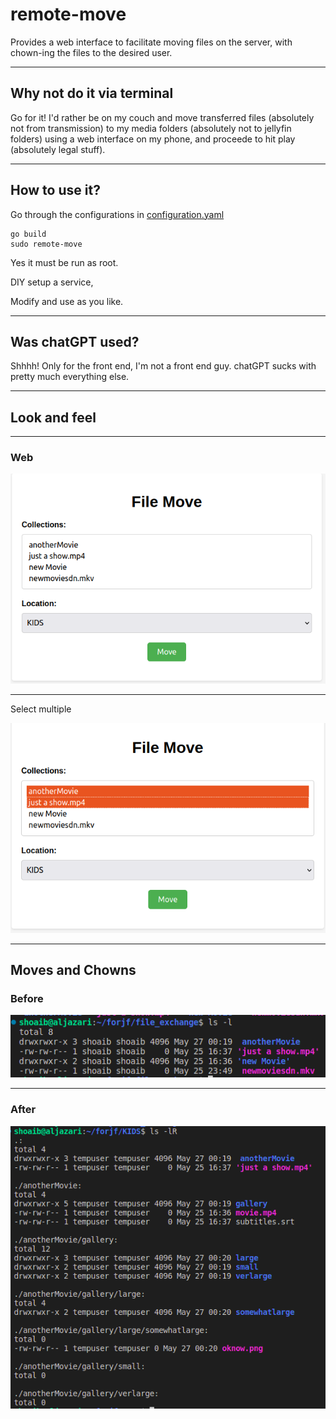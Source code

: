 # remote-move

Provides a web interface to facilitate moving files on the server, with chown-ing the files to the desired user.

***

## Why not do it via terminal

Go for it! I'd rather be on my couch and move transferred files (absolutely not from transmission) to my media folders (absolutely not to jellyfin folders) using a web interface on my phone, and proceede to hit play (absolutely legal stuff).

***

## How to use it?

Go through the configurations in [configuration.yaml](configuration.yaml)
```
go build
sudo remote-move
```
Yes it must be run as root.

DIY setup a service,

Modify and use as you like.

***

## Was chatGPT used?

Shhhh! Only for the front end, I'm not a front end guy. chatGPT sucks with pretty much everything else.

***

## Look and feel
***
### Web
![Web](/img/web.png)
***
Select multiple

![Select multiple](/img/move_selected.png)

***

## Moves and Chowns

### Before

![before](/img/before.png)

***

### After

![after](/img/aftermove.png)


